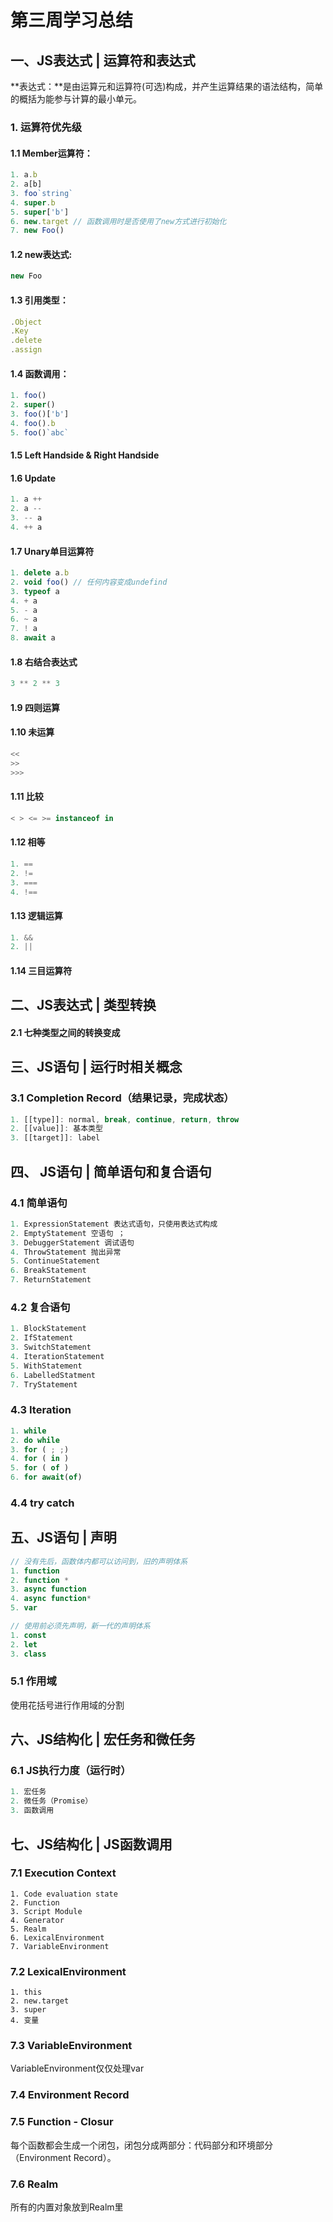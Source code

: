 #                                                   第三周学习总结

## 一、JS表达式 | 运算符和表达式

**表达式：**是由运算元和运算符(可选)构成，并产生运算结果的语法结构，简单的概括为能参与计算的最小单元。

### 1.  运算符优先级

#### 1.1 Member运算符：

```javascript
1. a.b
2. a[b]
3. foo`string` 
4. super.b
5. super['b']
6. new.target // 函数调用时是否使用了new方式进行初始化
7. new Foo()
```

#### 1.2 new表达式:

```javascript
new Foo
```

#### 1.3  引用类型：

```javascript
.Object
.Key
.delete
.assign
```

#### 1.4 函数调用：

```javascript
1. foo()
2. super()
3. foo()['b']
4. foo().b
5. foo()`abc`
```

#### 1.5 Left Handside & Right Handside

#### 1.6 Update

```javascript
1. a ++
2. a --
3. -- a
4. ++ a
```

#### 1.7 Unary单目运算符

```javascript
1. delete a.b
2. void foo() // 任何内容变成undefind
3. typeof a
4. + a
5. - a
6. ~ a 
7. ! a
8. await a
```

#### 1.8 右结合表达式

```javascript
3 ** 2 ** 3
```

#### 1.9 四则运算

#### 1.10 未运算

```javascript
<<
>>
>>>
```

#### 1.11  比较

```javascript
< > <= >= instanceof in
```

#### 1.12 相等

```javascript
1. == 
2. !=
3. ===
4. !==
```

#### 1.13 逻辑运算

```javascript
1. &&
2. ||
```

#### 1.14  三目运算符

## 二、JS表达式 | 类型转换

#### 2.1 七种类型之间的转换变成

## 三、JS语句 | 运行时相关概念

### 3.1   Completion Record（结果记录，完成状态）

```javascript
1. [[type]]: normal, break, continue, return, throw
2. [[value]]: 基本类型
3. [[target]]: label
```

## 四、 JS语句 | 简单语句和复合语句

### 4.1  简单语句

```javascript
1. ExpressionStatement 表达式语句，只使用表达式构成
2. EmptyStatement 空语句 ；
3. DebuggerStatement 调试语句
4. ThrowStatement 抛出异常
5. ContinueStatement 
6. BreakStatement 
7. ReturnStatement
```

### 4.2 复合语句

```javascript
1. BlockStatement
2. IfStatement
3. SwitchStatement
4. IterationStatement
5. WithStatement
6. LabelledStatment
7. TryStatement
```

### 4.3  Iteration

```javascript
1. while
2. do while
3. for ( ; ;)
4. for ( in )
5. for ( of )
6. for await(of)
```

### 4.4 try  catch

## 五、JS语句 | 声明

```javascript
// 没有先后，函数体内都可以访问到，旧的声明体系
1. function
2. function *
3. async function
4. async function*
5. var

// 使用前必须先声明，新一代的声明体系
1. const 
2. let
3. class
```

### 5.1 作用域

使用花括号进行作用域的分割

## 六、JS结构化 | 宏任务和微任务

### 6.1  JS执行力度（运行时）

```javascript
1. 宏任务
2. 微任务（Promise）
3. 函数调用
```

## 七、JS结构化 |  JS函数调用

### 7.1  Execution Context

```
1. Code evaluation state
2. Function
3. Script Module
4. Generator
5. Realm 
6. LexicalEnvironment
7. VariableEnvironment
```

### 7.2 LexicalEnvironment

```
1. this
2. new.target
3. super
4. 变量
```

### 7.3 VariableEnvironment

VariableEnvironment仅仅处理var

### 7.4  Environment Record

### 7.5  Function  - Closur

每个函数都会生成一个闭包，闭包分成两部分：代码部分和环境部分（Environment Record）。

### 7.6  Realm

所有的内置对象放到Realm里

